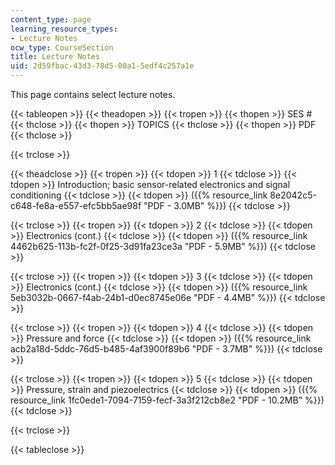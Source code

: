 ```yaml
---
content_type: page
learning_resource_types:
- Lecture Notes
ocw_type: CourseSection
title: Lecture Notes
uid: 2d59fbac-43d3-78d5-00a1-5edf4c257a1e
---
```


This page contains select lecture notes.

{{< tableopen >}}
{{< theadopen >}}
{{< tropen >}}
{{< thopen >}}
SES #
{{< thclose >}}
{{< thopen >}}
TOPICS
{{< thclose >}}
{{< thopen >}}
PDF
{{< thclose >}}

{{< trclose >}}

{{< theadclose >}}
{{< tropen >}}
{{< tdopen >}}
1
{{< tdclose >}}
{{< tdopen >}}
Introduction; basic sensor-related electronics and signal conditioning
{{< tdclose >}}
{{< tdopen >}}
({{% resource_link 8e2042c5-c648-fe8a-e557-efc5bb5ae98f "PDF - 3.0MB" %}})
{{< tdclose >}}

{{< trclose >}}
{{< tropen >}}
{{< tdopen >}}
2
{{< tdclose >}}
{{< tdopen >}}
Electronics (cont.)
{{< tdclose >}}
{{< tdopen >}}
({{% resource_link 4462b625-113b-fc2f-0f25-3d91fa23ce3a "PDF - 5.9MB" %}})
{{< tdclose >}}

{{< trclose >}}
{{< tropen >}}
{{< tdopen >}}
3
{{< tdclose >}}
{{< tdopen >}}
Electronics (cont.)
{{< tdclose >}}
{{< tdopen >}}
({{% resource_link 5eb3032b-0667-f4ab-24b1-d0ec8745e06e "PDF - 4.4MB" %}})
{{< tdclose >}}

{{< trclose >}}
{{< tropen >}}
{{< tdopen >}}
4
{{< tdclose >}}
{{< tdopen >}}
Pressure and force
{{< tdclose >}}
{{< tdopen >}}
({{% resource_link acb2a18d-5ddc-76d5-b485-4af3900f89b6 "PDF - 3.7MB" %}})
{{< tdclose >}}

{{< trclose >}}
{{< tropen >}}
{{< tdopen >}}
5
{{< tdclose >}}
{{< tdopen >}}
Pressure, strain and piezoelectrics
{{< tdclose >}}
{{< tdopen >}}
({{% resource_link 1fc0ede1-7094-7159-fecf-3a3f212cb8e2 "PDF - 10.2MB" %}})
{{< tdclose >}}

{{< trclose >}}

{{< tableclose >}}